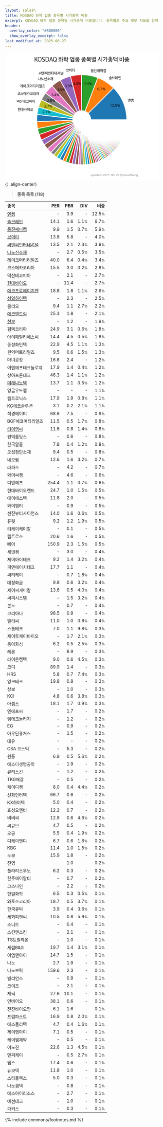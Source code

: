 ```yaml
---
layout: splash
title: KOSDAQ 화학 업종 종목별 시가총액 비중
excerpt: KOSDAQ 화학 업종 종목별 시가총액 비중입니다. 종목별로 주요 재무 지표를 함께 표시합니다.
header:
  overlay_color: "#800000"
  show_overlay_excerpt: false
last_modified_at: 2025-08-27
---
```



![KOSDAQ 화학 업종 종목별 시가총액 비중](/stats/sector/images/kosdaq_업종_화학_종목.png){: .align-center}


> **종목 목록 (118)**<a id="list"></a>

| **종목** | **PER** | **PBR** | **DIV** | **비중** |
| :------- | ------: | ------: | ------: | -------: |
| [엔켐](/348370/) | - | 3.9 | - | 12.5<small>%</small> |
| [솔브레인](/357780/) | 14.1 | 1.6 | 1.1<small>%</small> | 6.7<small>%</small> |
| [동진쎄미켐](/005290/) | 9.9 | 1.5 | 0.7<small>%</small> | 5.9<small>%</small> |
| [브이티](/018290/) | 13.8 | 5.8 | - | 4.0<small>%</small> |
| [씨앤씨인터내셔널](/352480/) | 13.5 | 2.1 | 2.3<small>%</small> | 3.9<small>%</small> |
| [나노신소재](/121600/) | - | 2.7 | 0.5<small>%</small> | 3.5<small>%</small> |
| [레이크머티리얼즈](/281740/) | 40.0 | 6.4 | 0.4<small>%</small> | 3.4<small>%</small> |
| 코스메카코리아 | 15.5 | 3.0 | 0.2<small>%</small> | 2.8<small>%</small> |
| 덕산테코피아 | - | 2.1 | - | 2.7<small>%</small> |
| [현대바이오](/048410/) | - | 11.4 | - | 2.7<small>%</small> |
| [에코프로에이치엔](/383310/) | 18.8 | 1.8 | 1.1<small>%</small> | 2.6<small>%</small> |
| [성일하이텍](/365340/) | - | 2.3 | - | 2.5<small>%</small> |
| 클리오 | 9.4 | 1.1 | 2.7<small>%</small> | 2.2<small>%</small> |
| [에코앤드림](/101360/) | 25.3 | 1.8 | - | 2.1<small>%</small> |
| [천보](/278280/) | - | 1.2 | - | 1.9<small>%</small> |
| 펌텍코리아 | 24.9 | 3.1 | 0.6<small>%</small> | 1.8<small>%</small> |
| 아이패밀리에스씨 | 14.4 | 4.5 | 0.5<small>%</small> | 1.8<small>%</small> |
| 동성화인텍 | 22.9 | 4.5 | 1.1<small>%</small> | 1.3<small>%</small> |
| 원익머트리얼즈 | 9.5 | 0.6 | 1.5<small>%</small> | 1.3<small>%</small> |
| 마녀공장 | 16.6 | 2.4 | - | 1.2<small>%</small> |
| 이엔에프테크놀로지 | 17.9 | 1.4 | 0.4<small>%</small> | 1.2<small>%</small> |
| 상아프론테크 | 46.3 | 1.4 | 1.1<small>%</small> | 1.2<small>%</small> |
| [미래나노텍](/095500/) | 13.7 | 1.1 | 0.5<small>%</small> | 1.2<small>%</small> |
| 잉글우드랩 | - | - | - | 1.1<small>%</small> |
| 켐트로닉스 | 17.9 | 1.9 | 0.8<small>%</small> | 1.1<small>%</small> |
| KG에코솔루션 | 3.1 | 0.2 | 2.1<small>%</small> | 1.1<small>%</small> |
| 석경에이티 | 68.6 | 7.5 | - | 0.9<small>%</small> |
| BGF에코머티리얼즈 | 11.5 | 0.5 | 1.7<small>%</small> | 0.8<small>%</small> |
| [티이엠씨](/425040/) | 11.6 | 0.8 | 1.4<small>%</small> | 0.8<small>%</small> |
| 원익홀딩스 | - | 0.6 | - | 0.8<small>%</small> |
| 한국알콜 | 7.8 | 0.4 | 1.2<small>%</small> | 0.8<small>%</small> |
| 오성첨단소재 | 9.4 | 0.5 | - | 0.8<small>%</small> |
| 네오팜 | 12.6 | 1.6 | 3.2<small>%</small> | 0.7<small>%</small> |
| 라파스 | - | 4.2 | - | 0.7<small>%</small> |
| 와이씨켐 | - | 4.6 | - | 0.6<small>%</small> |
| 디엔에프 | 254.4 | 1.1 | 0.7<small>%</small> | 0.6<small>%</small> |
| 현대바이오랜드 | 24.7 | 1.0 | 1.5<small>%</small> | 0.5<small>%</small> |
| 에이에스텍 | 11.8 | 2.0 | - | 0.5<small>%</small> |
| 와이엠티 | - | 0.9 | - | 0.5<small>%</small> |
| 선진뷰티사이언스 | 14.0 | 1.6 | 0.6<small>%</small> | 0.5<small>%</small> |
| 퓨릿 | 9.2 | 1.2 | 1.9<small>%</small> | 0.5<small>%</small> |
| 티케이케미칼 | - | 0.1 | - | 0.5<small>%</small> |
| 켐트로스 | 20.6 | 1.6 | - | 0.5<small>%</small> |
| 삐아 | 150.9 | 2.3 | 1.5<small>%</small> | 0.5<small>%</small> |
| 새빗켐 | - | 3.0 | - | 0.4<small>%</small> |
| 제이아이테크 | 9.2 | 1.4 | 3.2<small>%</small> | 0.4<small>%</small> |
| 피엔에이치테크 | 17.7 | 1.1 | - | 0.4<small>%</small> |
| 씨티케이 | - | 0.7 | 1.8<small>%</small> | 0.4<small>%</small> |
| 대정화금 | 9.8 | 0.6 | 3.2<small>%</small> | 0.4<small>%</small> |
| 제이씨케미칼 | 13.6 | 0.5 | 4.0<small>%</small> | 0.4<small>%</small> |
| 씨피시스템 | - | 1.5 | 3.2<small>%</small> | 0.4<small>%</small> |
| 본느 | - | 0.7 | - | 0.4<small>%</small> |
| 코리아나 | 98.5 | 0.9 | - | 0.4<small>%</small> |
| 엘티씨 | 11.0 | 1.0 | 0.8<small>%</small> | 0.4<small>%</small> |
| 스톰테크 | 7.0 | 1.1 | 9.8<small>%</small> | 0.3<small>%</small> |
| 제이투케이바이오 | - | 1.7 | 2.1<small>%</small> | 0.3<small>%</small> |
| 동아화성 | 6.2 | 0.5 | 2.5<small>%</small> | 0.3<small>%</small> |
| 레몬 | - | 8.9 | - | 0.3<small>%</small> |
| 라이온켐텍 | 9.0 | 0.6 | 4.5<small>%</small> | 0.3<small>%</small> |
| 코디 | 89.9 | 1.4 | - | 0.3<small>%</small> |
| HRS | 5.8 | 0.7 | 7.4<small>%</small> | 0.3<small>%</small> |
| 잉크테크 | 19.8 | 0.8 | - | 0.3<small>%</small> |
| 상보 | - | 1.0 | - | 0.3<small>%</small> |
| KCI | 4.8 | 0.6 | 3.8<small>%</small> | 0.3<small>%</small> |
| 아셈스 | 18.1 | 1.7 | 0.9<small>%</small> | 0.3<small>%</small> |
| 엔에프씨 | - | 1.7 | - | 0.2<small>%</small> |
| 램테크놀러지 | - | 1.2 | - | 0.2<small>%</small> |
| EG | - | 0.9 | - | 0.2<small>%</small> |
| 아우딘퓨쳐스 | - | 1.5 | - | 0.2<small>%</small> |
| 대유 | - | - | - | 0.2<small>%</small> |
| CSA 코스믹 | - | 5.3 | - | 0.2<small>%</small> |
| 원풍 | 6.9 | 0.5 | 5.6<small>%</small> | 0.2<small>%</small> |
| 에스디생명공학 | - | 1.9 | - | 0.2<small>%</small> |
| 뷰티스킨 | - | 1.2 | - | 0.2<small>%</small> |
| TKG애강 | - | 0.5 | - | 0.2<small>%</small> |
| 케이디켐 | 8.0 | 0.4 | 4.4<small>%</small> | 0.2<small>%</small> |
| 신화인터텍 | 66.7 | 0.6 | - | 0.2<small>%</small> |
| KX하이텍 | 5.0 | 0.4 | - | 0.2<small>%</small> |
| 효성오앤비 | 12.2 | 0.7 | - | 0.2<small>%</small> |
| 비비씨 | 12.9 | 0.6 | 4.6<small>%</small> | 0.2<small>%</small> |
| 씨큐브 | 4.7 | 0.5 | - | 0.2<small>%</small> |
| 오공 | 5.5 | 0.4 | 1.9<small>%</small> | 0.2<small>%</small> |
| 디케이앤디 | 6.7 | 0.6 | 1.6<small>%</small> | 0.2<small>%</small> |
| KBG | 11.4 | 1.0 | 1.5<small>%</small> | 0.2<small>%</small> |
| 누보 | 15.9 | 1.8 | - | 0.2<small>%</small> |
| 진영 | - | 1.0 | - | 0.2<small>%</small> |
| 폴라리스우노 | 6.2 | 0.3 | - | 0.2<small>%</small> |
| 한주에이알티 | - | 0.7 | - | 0.2<small>%</small> |
| 코스나인 | - | 2.2 | - | 0.2<small>%</small> |
| 한일화학 | 6.5 | 0.3 | 0.5<small>%</small> | 0.1<small>%</small> |
| 와토스코리아 | 18.7 | 0.5 | 3.7<small>%</small> | 0.1<small>%</small> |
| 한국큐빅 | 3.9 | 0.4 | 3.6<small>%</small> | 0.1<small>%</small> |
| 세화피앤씨 | 10.5 | 0.8 | 5.9<small>%</small> | 0.1<small>%</small> |
| 소니드 | - | 0.4 | - | 0.1<small>%</small> |
| 스킨앤스킨 | - | 2.1 | - | 0.1<small>%</small> |
| TS트릴리온 | - | 1.0 | - | 0.1<small>%</small> |
| 세림B&G | 19.7 | 1.4 | 3.1<small>%</small> | 0.1<small>%</small> |
| 이엠앤아이 | 14.7 | 1.5 | - | 0.1<small>%</small> |
| 나노 | 2.7 | 1.9 | - | 0.1<small>%</small> |
| 나노브릭 | 159.6 | 2.3 | - | 0.1<small>%</small> |
| 빌리언스 | - | 0.9 | - | 0.1<small>%</small> |
| 코이즈 | - | 2.1 | - | 0.1<small>%</small> |
| 제닉 | 27.6 | 10.1 | - | 0.1<small>%</small> |
| 인바이오 | 38.1 | 0.6 | - | 0.1<small>%</small> |
| 전진바이오팜 | 6.1 | 1.6 | - | 0.1<small>%</small> |
| 프럼파스트 | 16.9 | 0.8 | 2.0<small>%</small> | 0.1<small>%</small> |
| 에스폴리텍 | 4.7 | 0.4 | 1.6<small>%</small> | 0.1<small>%</small> |
| 제이엠아이 | 7.1 | 0.5 | - | 0.1<small>%</small> |
| 케이엠제약 | - | 0.5 | - | 0.1<small>%</small> |
| 이노진 | 22.6 | 1.3 | 4.5<small>%</small> | 0.1<small>%</small> |
| 엔피케이 | - | 0.5 | 2.7<small>%</small> | 0.1<small>%</small> |
| 웹스 | 17.4 | 0.6 | - | 0.1<small>%</small> |
| 뉴보텍 | 11.8 | 1.0 | - | 0.1<small>%</small> |
| 스타플렉스 | 5.0 | 0.3 | - | 0.1<small>%</small> |
| 나노캠텍 | - | 0.8 | - | 0.1<small>%</small> |
| 에스아이리소스 | - | 2.7 | - | 0.1<small>%</small> |
| 예선테크 | - | 1.0 | - | 0.1<small>%</small> |
| 파커스 | - | 0.3 | - | 0.1<small>%</small> |

{% include commons/footnotes.md %}